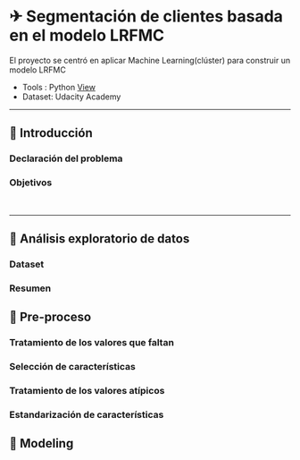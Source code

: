 # ✈ Segmentación de clientes basada en el modelo LRFMC
El proyecto se centró en aplicar Machine Learning(clúster) para construir un modelo LRFMC

- Tools : Python [View](https://github.com/litahu/Segmentaci-n-de-clientes---LRFMC/blob/main/airlines.ipynb) <br>
- Dataset: Udacity Academy <br>

---

## 📂 **Introducción**
### Declaración del problema 

### Objetivos
<br>

---

## 📂 **Análisis exploratorio de datos**
### Dataset

### Resumen

## 📂 **Pre-proceso**
### Tratamiento de los valores que faltan

### Selección de características

### Tratamiento de los valores atípicos

### Estandarización de características


## 📂 **Modeling**
